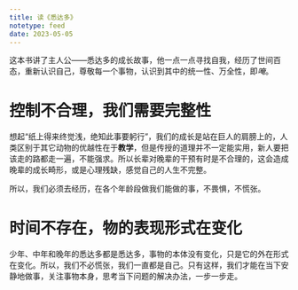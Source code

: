 ```yaml
---
title: 读《悉达多》
notetype: feed
date: 2023-05-05
---
```


这本书讲了主人公——悉达多的成长故事，他一点一点寻找自我，经历了世间百态，重新认识自己，尊敬每一个事物，认识到其中的统一性、万全性，即*唵*。

# 控制不合理，我们需要完整性

想起“纸上得来终觉浅，绝知此事要躬行”，我们的成长是站在巨人的肩膀上的，人类区别于其它动物的优越性在于**教学**，但是传授的道理并不一定能实用，新人要把该走的路都走一遍，不能强求。所以长辈对晚辈的干预有时是不合理的，这会造成晚辈的成长畸形，或是心理残缺，感觉自己的人生不完整。

所以，我们必须去经历，在各个年龄段做我们能做的事，不畏惧，不慌张。

# 时间不存在，物的表现形式在变化

少年、中年和晚年的悉达多都是悉达多，事物的本体没有变化，只是它的外在形式在变化。所以，我们不必慌张，我们一直都是自己。只有这样，我们才能在当下安静地做事，关注事物本身，思考当下问题的解决办法，一步一步走。